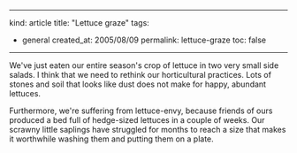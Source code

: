 -----
kind: article
title: "Lettuce graze"
tags:
- general
created_at: 2005/08/09
permalink: lettuce-graze
toc: false
-----

<p>We've just eaten our entire season's crop of lettuce in two very small side salads. I think that we need to rethink our horticultural practices. Lots of stones and soil that looks like dust does not make for happy, abundant lettuces.</p>

<p>Furthermore, we're suffering from lettuce-envy, because friends of ours produced a bed full of hedge-sized lettuces in a couple of weeks. Our scrawny little saplings have struggled for months to reach a size that makes it worthwhile washing them and putting them on a plate.</p>



